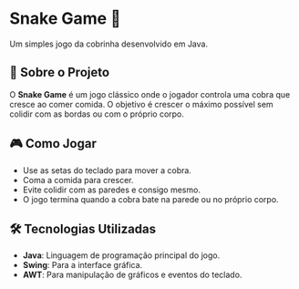 # Snake Game 🐍

Um simples jogo da cobrinha desenvolvido em Java.

## 📌 Sobre o Projeto

O **Snake Game** é um jogo clássico onde o jogador controla uma cobra que cresce ao comer comida. O objetivo é crescer o máximo possível sem colidir com as bordas ou com o próprio corpo.

## 🎮 Como Jogar

- Use as setas do teclado para mover a cobra.
- Coma a comida para crescer.
- Evite colidir com as paredes e consigo mesmo.
- O jogo termina quando a cobra bate na parede ou no próprio corpo.

## 🛠️ Tecnologias Utilizadas

- **Java**: Linguagem de programação principal do jogo.
- **Swing**: Para a interface gráfica.
- **AWT**: Para manipulação de gráficos e eventos do teclado.
